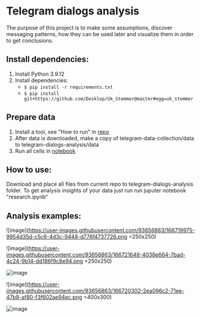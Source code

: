 # Telegram dialogs analysis
The purpose of this project is to make some assumptions, discover messaging patterns, how they can be used later and visualize them in order to get conclusions. 

## Install dependencies:
1. Install Python 3.9.12
2. Install dependencies:
    - `$ pip install -r requirements.txt`
    - `$ pip install git+https://github.com/Desklop/Uk_Stemmer@master#egg=uk_stemmer`

## Prepare data
1. Install a tool, see "How to run" in [repo](https://github.com/SanGreel/telegram-data-collection)
2. After data is downloaded, make a copy of telegram-data-collection/data to telegram-dialogs-analysis/data
3. Run all cells in [notebook](https://github.com/SanGreel/telegram-dialogs-analysis-v2/blob/main/0_merge_data.ipynb)

## How to use:
Download and place all files from current repo to telegram-dialogs-analysis folder.
To get analysis insights of your data just run run juputer notebook "research.ipynb"

## Analysis examples:
![image](https://user-images.githubusercontent.com/93656863/166719975-9954d35d-c5c6-4d3c-9448-d776f4737726.png =250x250)

![image](https://user-images.githubusercontent.com/93656863/166721648-4038e664-7bad-4c24-9b14-dd186f9c8e94.png =250x250)

![image](https://user-images.githubusercontent.com/93656863/166722128-ef3b7b5f-4399-474f-9e02-32f26f6c00e6.png)

![image](https://user-images.githubusercontent.com/93656863/166720302-2ea096c2-71ee-47b8-af80-f3f602ae94ec.png =400x300)

![image](https://user-images.githubusercontent.com/93656863/166721213-7d4d0924-324a-4f92-9d60-a2fa8ca9ecbe.png)
